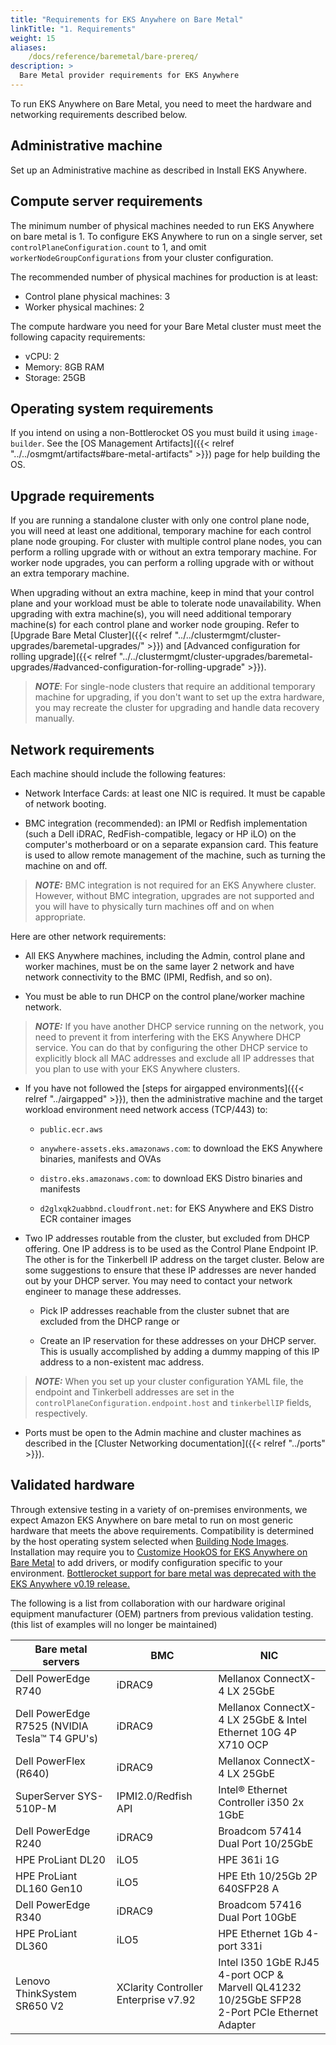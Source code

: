 ```yaml
---
title: "Requirements for EKS Anywhere on Bare Metal"
linkTitle: "1. Requirements"
weight: 15
aliases:
    /docs/reference/baremetal/bare-prereq/
description: >
  Bare Metal provider requirements for EKS Anywhere
---
```


To run EKS Anywhere on Bare Metal, you need to meet the hardware and networking requirements described below.


## Administrative machine

Set up an Administrative machine as described in Install EKS Anywhere.

## Compute server requirements

The minimum number of physical machines needed to run EKS Anywhere on bare metal is 1. To configure EKS Anywhere to run on a single server, set `controlPlaneConfiguration.count` to 1, and omit `workerNodeGroupConfigurations` from your cluster configuration.

The recommended number of physical machines for production is at least:

* Control plane physical machines: 3
* Worker physical machines: 2

The compute hardware you need for your Bare Metal cluster must meet the following capacity requirements:

* vCPU: 2
* Memory: 8GB RAM
* Storage: 25GB

## Operating system requirements

If you intend on using a non-Bottlerocket OS you must build it using `image-builder`. See the [OS Management Artifacts]({{< relref "../../osmgmt/artifacts#bare-metal-artifacts" >}}) page for help building the OS.

## Upgrade requirements
If you are running a standalone cluster with only one control plane node, you will need at least one additional, temporary machine for each control plane node grouping. For cluster with multiple control plane nodes, you can perform a rolling upgrade with or without an extra temporary machine. For worker node upgrades, you can perform a rolling upgrade with or without an extra temporary machine.

When upgrading without an extra machine, keep in mind that your control plane and your workload must be able to tolerate node unavailability. When upgrading with extra machine(s), you will need additional temporary machine(s) for each control plane and worker node grouping. Refer to [Upgrade Bare Metal Cluster]({{< relref "../../clustermgmt/cluster-upgrades/baremetal-upgrades/" >}}) and [Advanced configuration for rolling upgrade]({{< relref "../../clustermgmt/cluster-upgrades/baremetal-upgrades/#advanced-configuration-for-rolling-upgrade" >}}).

> **_NOTE_**: For single-node clusters that require an additional temporary machine for upgrading, if you don't want to set up the extra hardware, you may recreate the cluster for upgrading and handle data recovery manually.

## Network requirements

Each machine should include the following features:

* Network Interface Cards: at least one NIC is required. It must be capable of network booting.

* BMC integration (recommended): an IPMI or Redfish implementation (such a Dell iDRAC, RedFish-compatible, legacy or HP iLO) on the computer's motherboard or on a separate expansion card. This feature is used to allow remote management of the machine, such as turning the machine on and off.

> **_NOTE:_** BMC integration is not required for an EKS Anywhere cluster. However, without BMC integration, upgrades are not supported and you will have to physically turn machines off and on when appropriate.

Here are other network requirements:

* All EKS Anywhere machines, including the Admin, control plane and worker machines, must be on the same layer 2 network and have network connectivity to the BMC (IPMI, Redfish, and so on).

* You must be able to run DHCP on the control plane/worker machine network.

> **_NOTE:_** If you have another DHCP service running on the network, you need to prevent it from interfering with the EKS Anywhere DHCP service. You can do that by configuring the other DHCP service to explicitly block all MAC addresses and exclude all IP addresses that you plan to use with your EKS Anywhere clusters.

* If you have not followed the [steps for airgapped environments]({{< relref "../airgapped" >}}), then the administrative machine and the target workload environment need network access (TCP/443) to:

  * `public.ecr.aws`

  * `anywhere-assets.eks.amazonaws.com`: to download the EKS Anywhere binaries, manifests and OVAs

  * `distro.eks.amazonaws.com`: to download EKS Distro binaries and manifests

  * `d2glxqk2uabbnd.cloudfront.net`: for EKS Anywhere and EKS Distro ECR container images

* Two IP addresses routable from the cluster, but excluded from DHCP offering. One IP address is to be used as the Control Plane Endpoint IP. The other is for the Tinkerbell IP address on the target cluster. Below are some suggestions to ensure that these IP addresses are never handed out by your DHCP server. You may need to contact your network engineer to manage these addresses.

  * Pick IP addresses reachable from the cluster subnet that are excluded from the DHCP range or

  * Create an IP reservation for these addresses on your DHCP server. This is usually accomplished by adding a dummy mapping of this IP address to a non-existent mac address.

> **_NOTE:_** When you set up your cluster configuration YAML file, the endpoint and Tinkerbell addresses are set in the `controlPlaneConfiguration.endpoint.host` and `tinkerbellIP` fields, respectively.

* Ports must be open to the Admin machine and cluster machines as described in the [Cluster Networking documentation]({{< relref "../ports" >}}).

## Validated hardware

Through extensive testing in a variety of on-premises environments, we expect Amazon EKS Anywhere on bare metal to run on most generic hardware that meets the above requirements.  Compatibility is determined by the host operating system selected when [Building Node Images](https://quip-amazon.com/6eLsAjMvL5NI/EKS-Anywhere-Validated-Hardware#temp:C:FZU2fe2764a2d3440bea304af090).  Installation may require you to [Customize HookOS for EKS Anywhere on Bare Metal](https://anywhere.eks.amazonaws.com/docs/getting-started/baremetal/customize/bare-custom-hookos/) to add drivers, or modify configuration specific to your environment.  [Bottlerocket support for bare metal was deprecated with the EKS Anywhere v0.19 release.](https://github.com/aws/eks-anywhere/issues/7754)

The following is a list from collaboration with our hardware original equipment manufacturer (OEM) partners from previous validation testing.  (this list of examples will no longer be maintained)

| Bare metal servers  | BMC   | NIC     |
|---------------------|-------|---------|
| Dell PowerEdge R740 | iDRAC9 |  Mellanox ConnectX-4 LX 25GbE  |
| Dell PowerEdge R7525 (NVIDIA Tesla™ T4 GPU's) | iDRAC9 |  Mellanox ConnectX-4 LX 25GbE & Intel Ethernet 10G 4P X710 OCP |
| Dell PowerFlex (R640) | iDRAC9 | Mellanox ConnectX-4 LX 25GbE |
| SuperServer SYS-510P-M | IPMI2.0/Redfish API | Intel® Ethernet Controller i350 2x 1GbE |
| Dell PowerEdge R240 | iDRAC9 | Broadcom 57414 Dual Port 10/25GbE |
| HPE ProLiant DL20 | iLO5 | HPE 361i 1G |
| HPE ProLiant DL160 Gen10 | iLO5 | HPE Eth 10/25Gb 2P 640SFP28 A |
| Dell PowerEdge R340 | iDRAC9 | Broadcom 57416 Dual Port 10GbE |
| HPE ProLiant DL360 | iLO5 | HPE Ethernet 1Gb 4-port 331i |
| Lenovo ThinkSystem SR650 V2 | XClarity Controller Enterprise v7.92 | Intel I350 1GbE RJ45 4-port OCP & Marvell QL41232 10/25GbE SFP28<br>2-Port PCIe Ethernet Adapter |
